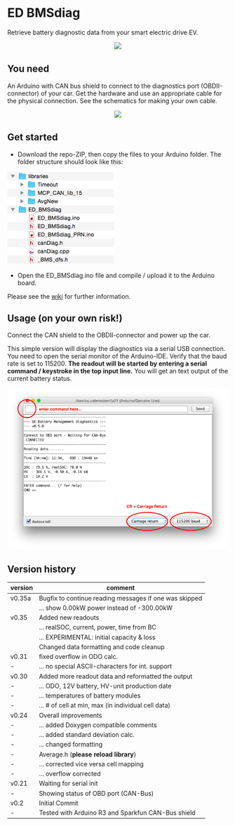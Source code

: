 # ED BMSdiag
Retrieve battery diagnostic data from your smart electric drive EV.

 <p align="center">
 <img  src="https://raw.githubusercontent.com/MyLab-odyssey/ED_BMSdiag/master/pictures/ED_BMSdiag_example_data.png" />
 <p/>

## You need
An Arduino with CAN bus shield to connect to the diagnostics port (OBDII-connector) of your car. Get the hardware and use an appropriate cable for the physical connection. See the schematics for making your own cable.

<p align="center">
<img  src="https://raw.githubusercontent.com/MyLab-odyssey/ED_BMSdiag/master/pictures/Arduino%26CANbusShield.jpg" width="640"/>
<p/>

## Get started
* Download the repo-ZIP, then copy the files to your Arduino folder. The folder structure should look like this:
<p align="left">
<img  src="https://github.com/MyLab-odyssey/ED_BMSdiag/raw/master/pictures/Arduino_folder_structure.png" /><p/>

* Open the ED_BMSdiag.ino file and compile / upload it to the Arduino board.

Please see the [wiki](https://github.com/MyLab-odyssey/ED_BMSdiag/wiki) for further information.

## Usage (on your own risk!)
Connect the CAN shield to the OBDII-connector and power up the car.

This simple version will display the diagnostics via a serial USB connection. You need to open the serial monitor of the Arduino-IDE. Verify that the baud rate is set to 115200. **The readout will be started by entering a serial command / keystroke in the top input line.** You will get an text output of the current battery status.
<p align="center">
<img  src="https://raw.githubusercontent.com/MyLab-odyssey/ED_BMSdiag/master/pictures/Arduino%20-IDE_serial_monitor.png" />
<p/>

## Version history
version  | comment
-------- | --------
v0.35a   | Bugfix to continue reading messages if one was skipped
         | ... show 0.00kW power instead of -300.00kW
v0.35    | Added new readouts
         | ... realSOC, current, power, time from BC
         | ... EXPERIMENTAL: initial capacity & loss
         | Changed data formatting and code cleanup
v0.31    | fixed overflow in ODO calc.
-        | ... no special ASCII-characters for int. support
v0.30    | Added more readout data and reformatted the output
-        | ... ODO, 12V battery, HV-unit production date
-        | ... temperatures of battery modules
-        | ... # of cell at min, max (in individual cell data)
v0.24    | Overall improvements
-        | ... added Doxygen compatible comments
-        | ... added standard deviation calc.
-        | ... changed formatting
-        | Average.h (**please reload library**)
-        | ... corrected vice versa cell mapping
-        | ... overflow corrected
v0.21    | Waiting for serial init
-        | Showing status of OBD port (CAN-Bus)
v0.2     | Initial Commit
-        | Tested with Arduino R3 and Sparkfun CAN-Bus shield
